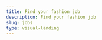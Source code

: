 ```yaml
---
title: Find your fashion job
description: Find your fashion job
slug: jobs
type: visual-landing
---
```

